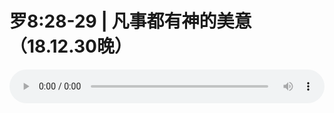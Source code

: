 # 罗8:28-29 | 凡事都有神的美意（18.12.30晚）

<audio style="width: 100%;" preload="false" controls controlslist="nodownload"><source src="//file.simai.life/audio/mp3/old/27310.mp3" type="audio/mpeg">Your browser does not support the audio element.</audio>


